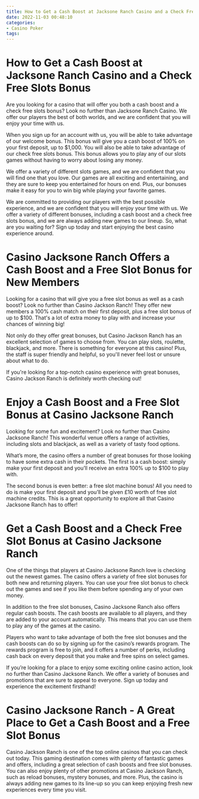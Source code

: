 ```yaml
---
title: How to Get a Cash Boost at Jacksone Ranch Casino and a Check Free Slots Bonus
date: 2022-11-03 00:48:10
categories:
- Casino Poker
tags:
---
```



#  How to Get a Cash Boost at Jacksone Ranch Casino and a Check Free Slots Bonus

Are you looking for a casino that will offer you both a cash boost and a check free slots bonus? Look no further than Jacksone Ranch Casino. We offer our players the best of both worlds, and we are confident that you will enjoy your time with us.

When you sign up for an account with us, you will be able to take advantage of our welcome bonus. This bonus will give you a cash boost of 100% on your first deposit, up to $1,000. You will also be able to take advantage of our check free slots bonus. This bonus allows you to play any of our slots games without having to worry about losing any money.

We offer a variety of different slots games, and we are confident that you will find one that you love. Our games are all exciting and entertaining, and they are sure to keep you entertained for hours on end. Plus, our bonuses make it easy for you to win big while playing your favorite games.

We are committed to providing our players with the best possible experience, and we are confident that you will enjoy your time with us. We offer a variety of different bonuses, including a cash boost and a check free slots bonus, and we are always adding new games to our lineup. So, what are you waiting for? Sign up today and start enjoying the best casino experience around.

#  Casino Jacksone Ranch Offers a Cash Boost and a Free Slot Bonus for New Members

Looking for a casino that will give you a free slot bonus as well as a cash boost? Look no further than Casino Jackson Ranch! They offer new members a 100% cash match on their first deposit, plus a free slot bonus of up to $100. That's a lot of extra money to play with and increase your chances of winning big!

Not only do they offer great bonuses, but Casino Jackson Ranch has an excellent selection of games to choose from. You can play slots, roulette, blackjack, and more. There is something for everyone at this casino! Plus, the staff is super friendly and helpful, so you'll never feel lost or unsure about what to do.

If you're looking for a top-notch casino experience with great bonuses, Casino Jackson Ranch is definitely worth checking out!

#  Enjoy a Cash Boost and a Free Slot Bonus at Casino Jacksone Ranch

Looking for some fun and excitement? Look no further than Casino Jacksone Ranch! This wonderful venue offers a range of activities, including slots and blackjack, as well as a variety of tasty food options.

What’s more, the casino offers a number of great bonuses for those looking to have some extra cash in their pockets. The first is a cash boost: simply make your first deposit and you’ll receive an extra 100% up to $100 to play with.

The second bonus is even better: a free slot machine bonus! All you need to do is make your first deposit and you’ll be given £10 worth of free slot machine credits. This is a great opportunity to explore all that Casino Jacksone Ranch has to offer!

#  Get a Cash Boost and a Check Free Slot Bonus at Casino Jacksone Ranch

One of the things that players at Casino Jacksone Ranch love is checking out the newest games. The casino offers a variety of free slot bonuses for both new and returning players. You can use your free slot bonus to check out the games and see if you like them before spending any of your own money.

In addition to the free slot bonuses, Casino Jacksone Ranch also offers regular cash boosts. The cash boosts are available to all players, and they are added to your account automatically. This means that you can use them to play any of the games at the casino.

Players who want to take advantage of both the free slot bonuses and the cash boosts can do so by signing up for the casino’s rewards program. The rewards program is free to join, and it offers a number of perks, including cash back on every deposit that you make and free spins on select games.

If you’re looking for a place to enjoy some exciting online casino action, look no further than Casino Jacksone Ranch. We offer a variety of bonuses and promotions that are sure to appeal to everyone. Sign up today and experience the excitement firsthand!

#  Casino Jacksone Ranch - A Great Place to Get a Cash Boost and a Free Slot Bonus

Casino Jackson Ranch is one of the top online casinos that you can check out today. This gaming destination comes with plenty of fantastic games and offers, including a great selection of cash boosts and free slot bonuses. You can also enjoy plenty of other promotions at Casino Jackson Ranch, such as reload bonuses, mystery bonuses, and more. Plus, the casino is always adding new games to its line-up so you can keep enjoying fresh new experiences every time you visit.